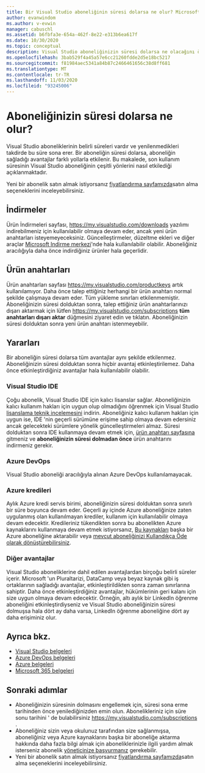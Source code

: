 ```yaml
---
title: Bir Visual Studio aboneliğinin süresi dolarsa ne olur? Microsoft Docs
author: evanwindom
ms.author: v-evwin
manager: cabuschl
ms.assetid: b6fbfa3e-654a-462f-8e22-e313b6ea617f
ms.date: 10/30/2020
ms.topic: conceptual
description: Visual Studio aboneliğinizin süresi dolarsa ne olacağını öğrenin
ms.openlocfilehash: 3bab529f4a45a57e6cc21260fdde2d5e18bc5217
ms.sourcegitcommit: f81984aec5341a84b87c2466461656c38d8ff681
ms.translationtype: MT
ms.contentlocale: tr-TR
ms.lasthandoff: 11/03/2020
ms.locfileid: "93245006"
---
```

# <a name="what-happens-when-your-subscription-expires"></a>Aboneliğinizin süresi dolarsa ne olur?
Visual Studio aboneliklerinin belirli süreleri vardır ve yenilenmedikleri takdirde bu süre sona erer.  Bir aboneliğin süresi dolarsa, aboneliğin sağladığı avantajlar farklı yollarla etkilenir.  Bu makalede, son kullanım süresinin Visual Studio aboneliğinin çeşitli yönlerini nasıl etkilediği açıklanmaktadır. 

Yeni bir abonelik satın almak istiyorsanız [fiyatlandırma sayfamızda](https://visualstudio.microsoft.com/vs/pricing)satın alma seçeneklerini inceleyebilirsiniz.

## <a name="downloads"></a>İndirmeler
Ürün İndirmeleri sayfası, <https://my.visualstudio.com/downloads> yazılımı indirebilmeniz için kullanılabilir olmaya devam eder, ancak yeni ürün anahtarları isteyemeyeceksiniz.  Güncelleştirmeler, düzeltme ekleri ve diğer araçlar [Microsoft Indirme merkezi](https://www.microsoft.com/downloads)'nde hala kullanılabilir olabilir.  Aboneliğiniz aracılığıyla daha önce indirdiğiniz ürünler hala geçerlidir.

## <a name="product-keys"></a>Ürün anahtarları
Ürün anahtarları sayfası <https://my.visualstudio.com/productkeys> artık kullanılamıyor.  Daha önce talep ettiğiniz herhangi bir ürün anahtarı normal şekilde çalışmaya devam eder.  Tüm yükleme sınırları etkilenmemiştir.  Aboneliğinizin süresi dolduktan sonra, talep ettiğiniz ürün anahtarlarınızı dışarı aktarmak için lütfen <https://my.visualstudio.com/subscriptions> **tüm anahtarları dışarı aktar** düğmesini ziyaret edin ve tıklatın.  Aboneliğinizin süresi dolduktan sonra yeni ürün anahtarı istenmeyebilir.

## <a name="benefits"></a>Yararları 
Bir aboneliğin süresi dolarsa tüm avantajlar aynı şekilde etkilenmez.  Aboneliğinizin süresi dolduktan sonra hiçbir avantaj etkinleştirilemez.  Daha önce etkinleştirdiğiniz avantajlar hala kullanılabilir olabilir.  

### <a name="visual-studio-ide"></a>Visual Studio IDE
Çoğu abonelik, Visual Studio IDE için kalıcı lisanslar sağlar. Aboneliğinizin kalıcı kullanım hakları için uygun olup olmadığını öğrenmek için Visual Studio [lisanslama teknik incelemesini](https://aka.ms/vslicensing) indirin.  Aboneliğiniz kalıcı kullanım hakları için uygun ise, IDE 'nin geçerli sürümüne erişime sahip olmaya devam edersiniz ancak gelecekteki sürümlere yönelik güncelleştirmeleri almaz. Süresi dolduktan sonra IDE kullanmaya devam etmek için, [ürün anahtarı sayfasına](https://my.visualstudio.com/productkeys) gitmeniz ve **aboneliğinizin süresi dolmadan önce** ürün anahtarını indirmeniz gerekir.

### <a name="azure-devops"></a>Azure DevOps
Visual Studio aboneliği aracılığıyla alınan Azure DevOps kullanılamayacak.  

### <a name="azure-credits"></a>Azure kredileri
Aylık Azure kredi servis birimi, aboneliğinizin süresi dolduktan sonra sınırlı bir süre boyunca devam eder.  Geçerli ay içinde Azure aboneliğinize zaten uygulanmış olan kullanılmayan krediler, kullanım için kullanılabilir olmaya devam edecektir.  Kredileriniz tükendikten sonra bu abonelikten Azure kaynaklarını kullanmaya devam etmek istiyorsanız, [Bu kaynakları](/azure/azure-resource-manager/management/move-resource-group-and-subscription) başka bir Azure aboneliğine aktarabilir veya [mevcut aboneliğinizi Kullandıkça Öde olarak dönüştürebilirsiniz](/azure/cost-management-billing/manage/spending-limit#remove-the-spending-limit-in-azure-portal).

### <a name="other-benefits"></a>Diğer avantajlar 
Visual Studio aboneliklerine dahil edilen avantajlardan birçoğu belirli süreler içerir.  Microsoft 'un Pluraltarizi, DataCamp veya beyaz kaynak gibi iş ortaklarının sağladığı avantajlar, etkinleştirildikten sonra zaman sınırlarına sahiptir.  Daha önce etkinleştirdiğiniz avantajlar, hükümlerinin geri kalanı için size uygun olmaya devam edecektir.  Örneğin, altı aylık bir LinkedIn öğrenme aboneliğini etkinleştirdiyseniz ve Visual Studio aboneliğinizin süresi dolmuşsa hala dört ay daha varsa, LinkedIn öğrenme aboneliğine dört ay daha erişiminiz olur.  

## <a name="see-also"></a>Ayrıca bkz.
- [Visual Studio belgeleri](/visualstudio/)
- [Azure DevOps belgeleri](/azure/devops/)
- [Azure belgeleri](/azure/)
- [Microsoft 365 belgeleri](/microsoft-365/)

## <a name="next-steps"></a>Sonraki adımlar
- Aboneliğinizin süresinin dolmasını engellemek için, süresi sona erme tarihinden önce yenilediğinizden emin olun.  Abonelikleriniz için süre sonu tarihini ' de bulabilirsiniz <https://my.visualstudio.com/subscriptions> .
- Aboneliğiniz sizin veya okulunuz tarafından size sağlanmışsa, aboneliğiniz veya Azure kaynaklarını başka bir aboneliğe aktarma hakkında daha fazla bilgi almak için aboneliklerinizle ilgili yardım almak isterseniz abonelik [yöneticinize başvurmanız](contact-my-admin.md) gerekebilir.
- Yeni bir abonelik satın almak istiyorsanız [fiyatlandırma sayfamızda](https://visualstudio.microsoft.com/vs/pricing)satın alma seçeneklerini inceleyebilirsiniz.